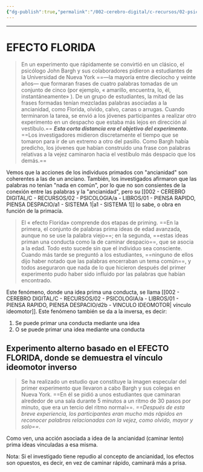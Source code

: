 ```yaml
---
{"dg-publish":true,"permalink":"/002-cerebro-digital/c-recursos/02-psicologia/a-libros/01-piensa-rapido-piensa-despacio/d2b1-efecto-florida/"}
---
```


---
# EFECTO FLORIDA
>En un experimento que rápidamente se convirtió en un clásico, el psicólogo John Bargh y sus colaboradores pidieron a estudiantes de la Universidad de Nueva York ==—la mayoría entre dieciocho y veinte años— que formaran frases de cuatro palabras tomadas de un conjunto de cinco (por ejemplo, « amarillo, encuentra, lo, él, instantáneamente» ).  De un grupo de estudiantes, la mitad de las frases formadas tenían mezcladas palabras asociadas a la ancianidad, como Florida, olvido, calvo, canas o arrugas. Cuando terminaron la tarea, se envió a los jóvenes participantes a realizar otro experimento en un despacho que estaba más lejos en dirección al vestíbulo.== ***Esta corta distancia era el objetivo del experimento***. ==Los investigadores midieron discretamente el tiempo que se tomaron para ir de un extremo a otro del pasillo. Como Bargh había predicho, los jóvenes que habían construido una frase con palabras relativas a la vejez caminaron hacia el vestíbulo más despacio que los demás.==

Vemos que la acciones de los individuos primados con "ancianidad" son coherentes a las de un anciano. También, los investigados afirmaron que las palabras no tenían "nada en común", por lo que no son consientes de la conexión entre las palabras y la "ancianidad", pero su [[002 - CEREBRO DIGITAL/C - RECURSOS/02 - PSICOLOGIA/a - LIBROS/01 - PIENSA RAPIDO, PIENSA DESPACIO/a1 - SISTEMA 1\|a1 - SISTEMA 1]] lo sabe, o obra en función de la primacía.

>El « efecto Florida» comprende dos etapas de priming. ==En la primera, el conjunto de palabras prima ideas de edad avanzada, aunque no se use la palabra viejo==; en la segunda, ==estas ideas priman una conducta como la de caminar despacio==, que se asocia a la edad. Todo esto sucede sin que el individuo sea consciente. Cuando más tarde se preguntó a los estudiantes, ==ninguno de ellos dijo haber notado que las palabras encerraban un tema común==, y todos aseguraron que nada de lo que hicieron después del primer experimento pudo haber sido influido por las palabras que habían encontrado.

Este fenómeno, donde una idea prima una conducta, se llama [[002 - CEREBRO DIGITAL/C - RECURSOS/02 - PSICOLOGIA/a - LIBROS/01 - PIENSA RAPIDO, PIENSA DESPACIO/d2b - VINCULO IDEOMOTOR\| vínculo ideomotor]]. Este fenómeno también se da a la inversa, es decir:
1) Se puede primar una conducta mediante una idea
2) O se puede primar una idea mediante una conducta

## Experimento alterno basado en el EFECTO FLORIDA, donde se demuestra el vínculo ideomotor inverso
> Se ha realizado un estudio que constituye la imagen especular del primer experimento que llevaron a cabo Bargh y sus colegas en Nueva York. ==En él se pidió a unos estudiantes que caminaran alrededor de una sala durante 5 minutos a un ritmo de 30 pasos por minuto, que era un tercio del ritmo normal==. *==Después de esta breve experiencia, los participantes eran mucho más rápidos en reconocer palabras relacionadas con la vejez, como olvido, mayor y solo==*. 

Como ven, una acción asociada a idea de la ancianidad (caminar lento) prima ideas vinculadas a esa misma.

Nota:
Si el investigado tiene repudio al concepto de ancianidad, los efectos son opuestos, es decir, en vez de caminar rápido, caminará más a prisa.
